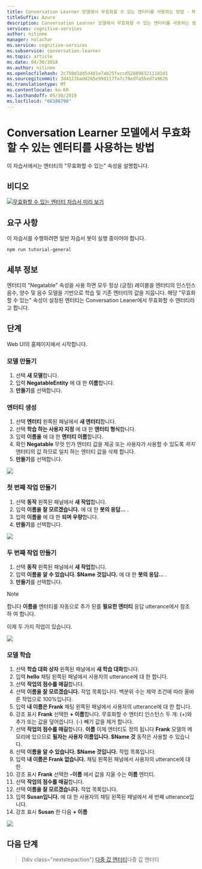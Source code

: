 ```yaml
---
title: Conversation Learner 모델에서 무효화할 수 있는 엔터티를 사용하는 방법 - Microsoft Cognitive Services | Microsoft Docs
titleSuffix: Azure
description: Conversation Learner 모델에서 무효화할 수 있는 엔터티를 사용하는 방법을 알아봅니다.
services: cognitive-services
author: nitinme
manager: nolachar
ms.service: cognitive-services
ms.subservice: conversation-learner
ms.topic: article
ms.date: 04/30/2018
ms.author: nitinme
ms.openlocfilehash: 2c758d1dd5d4d1e7ab25faccd5280963211181d1
ms.sourcegitcommit: 3d4121badd265e99d1177a7c78edfa55ed7a9626
ms.translationtype: MT
ms.contentlocale: ko-KR
ms.lasthandoff: 05/30/2019
ms.locfileid: "66388798"
---
```

# <a name="how-to-use-negatable-entities-with-a-conversation-learner-model"></a>Conversation Learner 모델에서 무효화할 수 있는 엔터티를 사용하는 방법

이 자습서에서는 엔터티의 "무효화할 수 있는" 속성을 설명합니다.

## <a name="video"></a>비디오

[![무효화할 수 있는 엔터티 자습서 미리 보기](https://aka.ms/cl_Tutorial_v3_NegatableEntities_Preview)](https://aka.ms/cl_Tutorial_v3_NegatableEntities)

## <a name="requirements"></a>요구 사항
이 자습서를 수행하려면 일반 자습서 봇이 실행 중이어야 합니다.

    npm run tutorial-general

## <a name="details"></a>세부 정보
엔터티의 "Negatable" 속성을 사용 하면 모두 정상 (긍정) 레이블을 엔터티의 인스턴스 음수, 양수 및 음수 모델을 기반으로 학습 및 기존 엔터티의 값을 지웁니다. 해당 "무효화할 수 있는" 속성이 설정된 엔터티는 Conversation Leaner에서 무효화할 수 엔터티라고 합니다.

## <a name="steps"></a>단계

Web UI의 홈페이지에서 시작합니다.

### <a name="create-the-model"></a>모델 만들기

1. 선택 **새 모델**합니다.
2. 입력 **NegatableEntity** 에 대 한 **이름**합니다.
3. **만들기**를 선택합니다.

### <a name="entity-creation"></a>엔터티 생성

1. 선택 **엔터티** 왼쪽된 패널에서 **새 엔터티**합니다.
2. 선택 **학습 하는 사용자 지정** 에 대 한 **엔터티 형식**합니다.
3. 입력 **이름을** 에 대 한 **엔터티 이름**합니다.
4. 확인 **Negatable** 무엇 인가 엔터티 값을 제공 또는 사용자가 사용할 수 있도록 *하지* 엔터티의 값 하므로 일치 하는 엔터티 값을 삭제 합니다.
5. **만들기**를 선택합니다.

![](../media/T06_entity_create.png)

### <a name="create-the-first-action"></a>첫 번째 작업 만들기

1. 선택 **동작** 왼쪽된 패널에서 **새 작업**합니다.
2. 입력 **이름을 잘 모르겠습니다.** 에 대 한 **봇의 응답...** .
3. 입력 **이름을** 에 대 한 **되며 우량**합니다.
4. **만들기**를 선택합니다.

![](../media/T06_action_create_1.png)

### <a name="create-the-second-action"></a>두 번째 작업 만들기

1. 선택 **동작** 왼쪽된 패널에서 **새 작업**합니다.
2. 입력 **이름을 알 수 있습니다. $Name 것입니다.** 에 대 한 **봇의 응답...** .
3. **만들기**를 선택합니다.

> [!NOTE]
> 합니다 **이름을** 엔터티를 자동으로 추가 된를 **필요한 엔터티** 응답 utterance에서 참조 하 여 합니다.

이제 두 가지 작업이 있습니다.

![](../media/T06_action_create_2.png)

### <a name="train-the-model"></a>모델 학습

1. 선택 **학습 대화 상자** 왼쪽된 패널에서 **새 학습 대화**합니다.
2. 입력 **hello** 채팅 왼쪽된 패널에서 사용자의 utterance에 대 한 합니다.
3. 선택 **작업의 점수를 매길**합니다.
4. 선택 **이름을 잘 모르겠습니다.** 작업 목록입니다. 백분위 수는 제약 조건에 따라 올바른 작업으로 100%입니다.
5. 입력 **내 이름은 Frank** 채팅 왼쪽된 패널에서 사용자의 utterance에 대 한 합니다.
6. 강조 표시 **Frank** 선택한 **+ 이름**합니다. 무효화할 수 엔터티 인스턴스 두 개: (+)와 추가 또는 값을 덮어씁니다. (-) 빼기 값을 제거 합니다.
7. 선택 **작업의 점수를 매길**합니다. **이름** 이제 엔터티도 정의 됩니다 **Frank** 모델의 메모리에 있으므로 **필자는 사용자 이름입니다. $Name 것** 동작은 사용할 수 있습니다.
8. 선택 **이름을 알 수 있습니다. $Name 것입니다.** 작업 목록입니다.
9. 입력 **내 이름은 Frank 없습니다.** 채팅 왼쪽된 패널에서 사용자의 utterance에 대 한.
10. 강조 표시 **Frank** 선택한 **-이름** 에서 값을 지울 수는 **이름** 엔터티.
11. 선택 **작업의 점수를 매길**합니다.
12. 선택 **이름을 잘 모르겠습니다.** 작업 목록입니다.
13. 입력 **Susan입니다.** 에 대 한 사용자의 채팅 왼쪽된 패널에서 세 번째 utterance입니다.
14. 강조 표시 **Susan** 한 다음 **+ 이름** 

![](../media/T06_training.png)

## <a name="next-steps"></a>다음 단계

> [!div class="nextstepaction"]
> [다중 값 엔터티](./07-multi-value-entities.md)다중 값 엔터티
